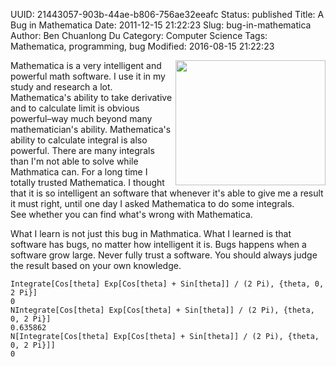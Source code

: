 UUID: 21443057-903b-44ae-b806-756ae32eeafc
Status: published
Title: A Bug in Mathematica
Date: 2011-12-15 21:22:23
Slug: bug-in-mathematica
Author: Ben Chuanlong Du
Category: Computer Science
Tags: Mathematica, programming, bug
Modified: 2016-08-15 21:22:23

<img src="http://dclong.github.io/media/computer/bug.jpg" height="200" width="240" align="right"/>

Mathematica is a very intelligent and powerful math software. 
I use it in my study and research a lot. 
Mathematica's ability to take derivative and to calculate 
limit is obvious powerful–way much beyond many mathematician's ability. 
Mathematica's ability to calculate integral is also powerful. 
There are many integrals than I'm not able to solve while Mathmatica can. 
For a long time I totally trusted Mathematica. 
I thought that it is so intelligent an software that whenever 
it's able to give me a result it must right, 
until one day I asked Mathematica to do some integrals.  
See whether you can find what's wrong with Mathematica.

What I learn is not just this bug in Mathmatica. 
What I learned is that software has bugs, no matter how intelligent it is. 
Bugs happens when a software grow large. 
Never fully trust a software. You should always judge the result based on your own knowledge.

    Integrate[Cos[theta] Exp[Cos[theta] + Sin[theta]] / (2 Pi), {theta, 0, 2 Pi}]
    0
    NIntegrate[Cos[theta] Exp[Cos[theta] + Sin[theta]] / (2 Pi), {theta, 0, 2 Pi}]
    0.635862
    N[Integrate[Cos[theta] Exp[Cos[theta] + Sin[theta]] / (2 Pi), {theta, 0, 2 Pi}]]
    0
